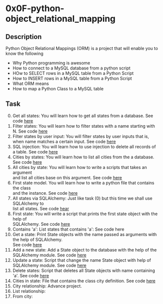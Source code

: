 # 0x0F-python-object_relational_mapping


## Description
Python Object Relational Mappings (ORM) is a project that will enable you to know the following
* Why Python programming is awesome
* How to connect to a MySQL database from a python script
* HOw to SELECT rows in a MySQL table from a Python Script
* How to INSERT rows in a MySQL table from a Python Script
* What ORM means
* How to map a Python Class to a MySQL table

## Task

0. Get all states: You will learn how to get all states from a database. See code [here]()
1. Filter states: You will learn how to filter states with a name starting with N. See code [here]() 
2. Filter states by user input: You will filter states by user inputs that is, <br> 
   when name matches a certain input. See code [here]()
3. SQL injection: You will learn how to use injection to delete all records of a table. See code [here]()
4. Cities by states: You will learn how to list all cities from the a database. See code [here]()
5. All cities by state: You will learn how to write a scripts that takes an argument <br>
   and list all cities base on this argument. See code [here]()
6. First state model. You will learn how to write a python file that contains the class <br>
   and the instance. See code [here]()
7. All states via SQLAIchemy: Just like task (0) but this time we shall use SQLAIchemy to <br>
   list all states. See code [hear]()
8. First state: You will write a script that prints the first state object with the help of <br> 
   SQLAIchemy. See code [here]()
9. Contains 'a': List states that contains 'a': See code here
10. Get a state: Print State objects with the name passed as arguments with the help of SQLAIchemy.<br>
   See code [here]()
11. Add a new state: Add a State object to the database with the help of the SQLAIchemy module. See code [here]()
12. Update a state: Script that change the name State object with help of SQLAIchemy module. See code [here]()
13. Delete states: Script that deletes all State objects with name containing 'a'. See code [here]()
14. Cities in state: File that contains the class city definition. See code [here]()
15. City relationship: Advance project.
16. List relationship: 
17. From city:

